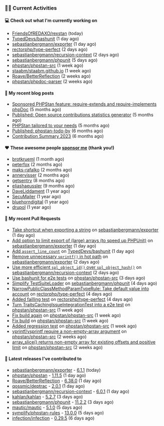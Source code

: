 ### 👨‍💻 Current Activities


#### 💻 Check out what I'm currently working on

- [FriendsOfREDAXO/rexstan](https://github.com/FriendsOfREDAXO/rexstan) (today)
- [TypedDevs/bashunit](https://github.com/TypedDevs/bashunit) (1 day ago)
- [sebastianbergmann/exporter](https://github.com/sebastianbergmann/exporter) (1 day ago)
- [rectorphp/type-perfect](https://github.com/rectorphp/type-perfect) (2 days ago)
- [sebastianbergmann/recursion-context](https://github.com/sebastianbergmann/recursion-context) (2 days ago)
- [sebastianbergmann/phpunit](https://github.com/sebastianbergmann/phpunit) (5 days ago)
- [phpstan/phpstan-src](https://github.com/phpstan/phpstan-src) (1 week ago)
- [staabm/staabm.github.io](https://github.com/staabm/staabm.github.io) (1 week ago)
- [Roave/BetterReflection](https://github.com/Roave/BetterReflection) (2 weeks ago)
- [phpstan/phpdoc-parser](https://github.com/phpstan/phpdoc-parser) (2 weeks ago)


#### 📜 My recent blog posts

- [Sponsored PHPStan feature: require-extends and require-implements phpDoc](https://staabm.github.io/2024/01/15/phpstan-require-extends-implements.html) (5 months ago)
- [Published: Open source contributions statistics generator](https://staabm.github.io/2024/01/10/oss-contribs-published.html) (5 months ago)
- [PHPStan tailored to your needs](https://staabm.github.io/2024/01/01/phpstan-customizing.html) (5 months ago)
- [Published: phpstan-todo-by](https://staabm.github.io/2023/12/17/phpstan-todo-by-published.html) (6 months ago)
- [Contribution Summary 2023](https://staabm.github.io/2023/12/07/contribution-summary-2023.html) (6 months ago)


#### ❤️ These awesome people [sponsor me](https://github.com/sponsors/staabm) (thank you!)

- [brotkrueml](https://github.com/brotkrueml) (1 month ago)
- [peterfox](https://github.com/peterfox) (2 months ago)
- [maks-rafalko](https://github.com/maks-rafalko) (2 months ago)
- [annervisser](https://github.com/annervisser) (2 months ago)
- [getsentry](https://github.com/getsentry) (8 months ago)
- [eliashaeussler](https://github.com/eliashaeussler) (9 months ago)
- [DaveLiddament](https://github.com/DaveLiddament) (1 year ago)
- [SecuMailer](https://github.com/SecuMailer) (1 year ago)
- [bluehorndigital](https://github.com/bluehorndigital) (1 year ago)
- [drupol](https://github.com/drupol) (1 year ago)


#### 🔨 My recent Pull Requests

- [Take shortcut when exporting a string](https://github.com/sebastianbergmann/exporter/pull/60) on [sebastianbergmann/exporter](https://github.com/sebastianbergmann/exporter) (1 day ago)
- [Add option to limit export of (large) arrays (to speed up PHPUnit)](https://github.com/sebastianbergmann/exporter/pull/59) on [sebastianbergmann/exporter](https://github.com/sebastianbergmann/exporter) (1 day ago)
- [Add `assert_line_count`](https://github.com/TypedDevs/bashunit/pull/259) on [TypedDevs/bashunit](https://github.com/TypedDevs/bashunit) (1 day ago)
- [Remove unnecessary `sprintf()` in hot path](https://github.com/sebastianbergmann/exporter/pull/58) on [sebastianbergmann/exporter](https://github.com/sebastianbergmann/exporter) (2 days ago)
- [Use more efficient `spl_object_id()` over `spl_object_hash()`](https://github.com/sebastianbergmann/recursion-context/pull/30) on [sebastianbergmann/recursion-context](https://github.com/sebastianbergmann/recursion-context) (2 days ago)
- [Use bashunit for e2e tests](https://github.com/phpstan/phpstan-src/pull/3160) on [phpstan/phpstan-src](https://github.com/phpstan/phpstan-src) (3 days ago)
- [Simplify TestSuiteLoader](https://github.com/sebastianbergmann/phpunit/pull/5865) on [sebastianbergmann/phpunit](https://github.com/sebastianbergmann/phpunit) (4 days ago)
- [NarrowPublicClassMethodParamTypeRule: Take default value into account](https://github.com/rectorphp/type-perfect/pull/4) on [rectorphp/type-perfect](https://github.com/rectorphp/type-perfect) (4 days ago)
- [Added failling test](https://github.com/rectorphp/type-perfect/pull/3) on [rectorphp/type-perfect](https://github.com/rectorphp/type-perfect) (4 days ago)
- [Turn TraitsCachingIssueIntegrationTest into a e2e test](https://github.com/phpstan/phpstan-src/pull/3151) on [phpstan/phpstan-src](https://github.com/phpstan/phpstan-src) (1 week ago)
- [Fix build again](https://github.com/phpstan/phpstan-src/pull/3138) on [phpstan/phpstan-src](https://github.com/phpstan/phpstan-src) (1 week ago)
- [Fix build](https://github.com/phpstan/phpstan-src/pull/3137) on [phpstan/phpstan-src](https://github.com/phpstan/phpstan-src) (1 week ago)
- [Added regression test](https://github.com/phpstan/phpstan-src/pull/3136) on [phpstan/phpstan-src](https://github.com/phpstan/phpstan-src) (1 week ago)
- [vprintf/vsprintf require a non-empty-array argument](https://github.com/phpstan/phpstan-src/pull/3126) on [phpstan/phpstan-src](https://github.com/phpstan/phpstan-src) (2 weeks ago)
- [array_slice() returns non-empty array for existing offsets and positive limit](https://github.com/phpstan/phpstan-src/pull/3124) on [phpstan/phpstan-src](https://github.com/phpstan/phpstan-src) (2 weeks ago)


#### 🔭 Latest releases I've contributed to

- [sebastianbergmann/exporter](https://github.com/sebastianbergmann/exporter) - [6.1.1](https://github.com/sebastianbergmann/exporter/releases/tag/6.1.1) (today)
- [phpstan/phpstan](https://github.com/phpstan/phpstan) - [1.11.5](https://github.com/phpstan/phpstan/releases/tag/1.11.5) (1 day ago)
- [Roave/BetterReflection](https://github.com/Roave/BetterReflection) - [6.38.0](https://github.com/Roave/BetterReflection/releases/tag/6.38.0) (1 day ago)
- [qossmic/deptrac](https://github.com/qossmic/deptrac) - [2.0.1](https://github.com/qossmic/deptrac/releases/tag/2.0.1) (1 day ago)
- [sebastianbergmann/recursion-context](https://github.com/sebastianbergmann/recursion-context) - [6.0.1](https://github.com/sebastianbergmann/recursion-context/releases/tag/6.0.1) (1 day ago)
- [kahlan/kahlan](https://github.com/kahlan/kahlan) - [5.2.7](https://github.com/kahlan/kahlan/releases/tag/5.2.7) (3 days ago)
- [sebastianbergmann/phpunit](https://github.com/sebastianbergmann/phpunit) - [11.2.2](https://github.com/sebastianbergmann/phpunit/releases/tag/11.2.2) (3 days ago)
- [mautic/mautic](https://github.com/mautic/mautic) - [5.1.0](https://github.com/mautic/mautic/releases/tag/5.1.0) (5 days ago)
- [symplify/phpstan-rules](https://github.com/symplify/phpstan-rules) - [13.0.0](https://github.com/symplify/phpstan-rules/releases/tag/13.0.0) (5 days ago)
- [infection/infection](https://github.com/infection/infection) - [0.29.5](https://github.com/infection/infection/releases/tag/0.29.5) (6 days ago)
